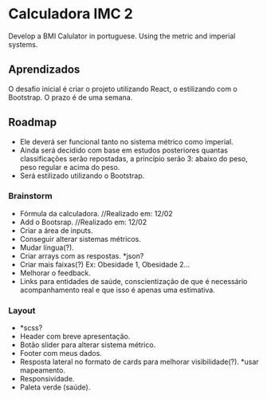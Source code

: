 # Calculadora IMC 2

Develop a BMI Calulator in portuguese. Using the metric and imperial systems.

## Aprendizados

O desafio inicial é criar o projeto utilizando React, o estilizando com o Bootstrap. O prazo é de uma semana.

## Roadmap

- Ele deverá ser funcional tanto no sistema métrico como imperial.
- Ainda será decidido com base em estudos posteriores quantas classificações serão repostadas, a princípio serão 3: abaixo do peso, peso regular e acima do peso.
- Será estilizado utilizando o Bootstrap.

### Brainstorm

- Fórmula da calculadora. //Realizado em: 12/02
- Add o Bootsrap. //Realizado em: 12/02
- Criar a área de inputs.
- Conseguir alterar sistemas métricos.
- Mudar língua(?).
- Criar arrays com as respostas. \*json?
- Criar mais faixas(?) Ex: Obesidade 1, Obesidade 2...
- Melhorar o feedback.
- Links para entidades de saúde, conscientização de que é necessário acompanhamento real e que isso é apenas uma estimativa.

### Layout

- \*scss?
- Header com breve apresentação.
- Botão slider para alterar sistema métrico.
- Footer com meus dados.
- Resposta lateral no formato de cards para melhorar visibilidade(?). \*usar mapeamento.
- Responsividade.
- Paleta verde (saúde).
